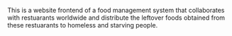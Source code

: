 This is a website frontend of a food management system that collaborates with restuarants worldwide and distribute the leftover foods obtained from these restuarants to homeless and starving people.
